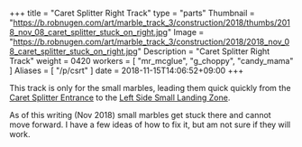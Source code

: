 +++
title = "Caret Splitter Right Track"
type = "parts"
Thumbnail = "https://b.robnugen.com/art/marble_track_3/construction/2018/thumbs/2018_nov_08_caret_splitter_stuck_on_right.jpg"
Image = "https://b.robnugen.com/art/marble_track_3/construction/2018/2018_nov_08_caret_splitter_stuck_on_right.jpg"
Description = "Caret Splitter Right Track"
weight = 0420
workers = [
    "mr_mcglue",
    "g_choppy",
    "candy_mama"
]
Aliases = [
    "/p/csrt"
]
date = 2018-11-15T14:06:52+09:00
+++

This track is only for the small marbles, leading them quick quickly from the [Caret Splitter Entrance](/p/cs) to the [Left Side Small Landing Zone](/p/lsslz).

As of this writing (Nov 2018) small marbles get stuck there and cannot move forward.  I have a few ideas of how to fix it, but am not sure if they will work.
